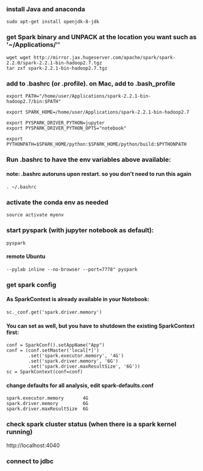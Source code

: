 
### install Java and anaconda
```
sudo apt-get install openjdk-8-jdk
```

### get Spark binary and UNPACK at the location you want such as '~/Applications/''
```
wget wget http://mirror.jax.hugeserver.com/apache/spark/spark-2.2.0/spark-2.2.1-bin-hadoop2.7.tgz
tar zxf spark-2.2.1-bin-hadoop2.7.tgz
```

### add to .bashrc (or .profile). on Mac, add to .bash_profile
```
export PATH="/home/user/Applications/spark-2.2.1-bin-hadoop2.7/bin:$PATH"

export SPARK_HOME=/home/user/Applications/spark-2.2.1-bin-hadoop2.7

export PYSPARK_DRIVER_PYTHON=jupyter
export PYSPARK_DRIVER_PYTHON_OPTS="notebook"

export PYTHONPATH=$SPARK_HOME/python:$SPARK_HOME/python/build:$PYTHONPATH
```

### Run .bashrc to have the env variables above available:
#### note: .bashrc autoruns upon restart. so you don't need to run this again
```
. ~/.bashrc
```

### activate the conda env as needed
```
source activate myenv
```

### start pyspark (with jupyter notebook as default):
```
pyspark
```

#### remote Ubuntu
```
--pylab inline --no-browser --port=7778" pyspark
```

### get spark config
#### As SparkContext is already available in your Notebook:
```
sc._conf.get('spark.driver.memory')
```

#### You can set as well, but you have to shutdown the existing SparkContext first:
```
conf = SparkConf().setAppName("App")
conf = (conf.setMaster('local[*]')
        .set('spark.executor.memory', '4G')
        .set('spark.driver.memory', '6G')
        .set('spark.driver.maxResultSize', '6G'))
sc = SparkContext(conf=conf)
```

#### change defaults for all analysis, edit spark-defaults.conf 
```
spark.executor.memory		4G
spark.driver.memory			6G
spark.driver.maxResultSize	6G
```

### check spark cluster status (when there is a spark kernel running)
http://localhost:4040

### connect to jdbc
```
```



